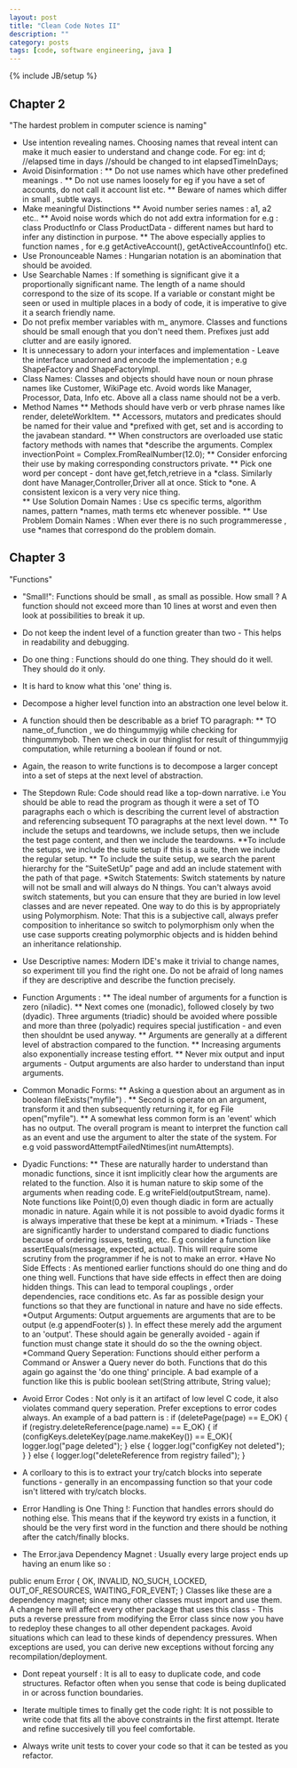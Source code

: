 ```yaml
---
layout: post
title: "Clean Code Notes II"
description: ""
category: posts 
tags: [code, software engineering, java ]
---
```

{% include JB/setup %}

Chapter 2
-------------
"The hardest problem in computer science is naming"
* Use intention revealing names. Choosing names that reveal intent can make it
much easier to understand and change code. For eg:
 int d; //elapsed time in days
 //should be changed to 
 int elapsedTimeInDays;
* Avoid Disinformation :
** Do not use names which have other predefined meanings . 
** Do not use names loosely for eg if you have a set of accounts, do not call
it account list etc. 
** Beware of names which differ in small , subtle ways. 
* Make meaningful Distinctions
** Avoid number series names : a1, a2 etc..
** Avoid noise words which do not add extra information for e.g : class
ProductInfo or Class ProductData - different names but hard to infer any
distinction in purpose. 
** The above especially applies to function names , for e.g
getActiveAccount(), getActiveAccountInfo() etc. 
* Use Pronounceable Names : Hungarian notation is an abomination that should be avoided. 
* Use Searchable Names : If something is significant give it a proportionally
significant name. The length of a name should correspond to the size of its
scope. If a variable or constant might be seen or used in multiple places in a
body of code, it is imperative to give it a search friendly name. 
* Do not prefix member variables with m_ anymore. Classes and functions should
be small enough that you don't need them. Prefixes just add clutter and are
easily ignored. 
* It is unnecessary to adorn your interfaces and implementation - Leave the
interface unadorned and encode the implementation ; e.g ShapeFactory and
ShapeFactoryImpl. 
* Class Names: Classes and objects should have noun or noun phrase names like
Customer, WikiPage etc. Avoid words like Manager, Processor, Data, Info
etc. Above all a class name should not be a verb. 
* Method Names
** Methods should have verb or verb phrase names like render, deleteWorkItem.
** Accessors, mutators and predicates should be named for their value and
*prefixed with get, set and is according to  the javabean standard. 
** When constructors are overloaded use static factory methods with names that
*describe the arguments. 
  Complex invectionPoint = Complex.FromRealNumber(12.0); 
** Consider enforcing their use by making corresponding constructors private. 
** Pick one word per concept - dont have get,fetch,retrieve in a
*class. Similarly dont have Manager,Controller,Driver all at once. Stick to
*one. A consistent lexicon is a very very nice thing.  
** Use Solution Domain Names : Use cs specific terms, algorithm names, pattern
*names, math terms etc whenever possible. 
** Use Problem Domain Names : When ever there is no such programmeresse , use
*names that correspond do the problem domain. 

Chapter 3
------------------
"Functions"
* "Small!": Functions should be small , as small as possible. How small ? A
function should not exceed more than 10 lines at worst and even  then look at
possibilities to break it up. 
* Do not keep the indent level of a function greater than two - This helps in
readability and debugging. 
* Do one thing : Functions should do one thing. They should do it well. They
should do it only. 
* It is hard to know what this 'one' thing is. 
* Decompose a higher level function into an abstraction one level below it. 
* A function should then be describable as a brief TO paragraph:
** TO name_of_function , we do thingummyjig while checking for
thingummybob. Then we check in our thinglist for result of thingummyjig
computation, while returning a boolean if found or not.
* Again, the reason to write functions is to decompose a larger concept into a
set of steps at the next level of abstraction. 
* The Stepdown Rule: Code should read like a top-down narrative. i.e You
should be able to read the program as though it were a set of TO paragraphs
each o which is describing the current level of abstraction and referencing
subsequent TO paragraphs at the next level down. 
** To include the setups and teardowns, we include setups, then we include the
test page content, and then we include the teardowns.
**To include the setups, we include the suite setup if this is a suite, then we
include the regular setup.
** To include the suite setup, we search the parent hierarchy for the
“SuiteSetUp” page and add an include statement with the path of that page.
*Switch Statements: Switch statements by nature will not be small and will
always do N things. You can't always avoid switch statements, but you can
ensure that they are buried in low level classes and are never repeated. One
way to do this is by appropriately using Polymorphism. Note: That this is a
subjective call, always prefer composition to inheritance so switch to
polymorphism only when the use case supports creating polymorphic objects and
is hidden behind an inheritance relationship.
* Use Descriptive names: Modern IDE's make it trivial to change names, so
experiment till you find the right one. Do not be afraid of long names if they
are descriptive and describe the function precisely. 
* Function Arguments :
** The ideal number of arguments for a function is zero (niladic).
** Next comes one (monadic), followed closely by two (dyadic). Three arguments
(triadic) should be avoided where possible and more than three (polyadic)
requires special justification - and even then shouldnt be used anyway. 
** Arguments are generally at a different level of abstraction compared to the
function. 
** Increasing arguments also exponentially increase testing effort. 
** Never mix output and input arguments - Output arguments are also harder to
understand than input arguments. 
* Common Monadic Forms: 
** Asking a question about an argument as in boolean fileExists("myfile") . 
** Second is operate on an argument, transform it and then subsequently
returning it, for eg File open("myfile"). 
** A somewhat less common form is an 'event' which has no output. The overall
program is meant to interpret the function call as an event and use the
argument to alter the state of the system. For e.g void
passwordAttemptFailedNtimes(int numAttempts).
* Dyadic Functions:
** These are naturally harder to understand than monadic functions, since it
isnt  implicitly clear how the arguments are related to the function. Also it
is human nature to skip some of the arguments when reading code. E.g
writeField(outputStream, name). Note functions like Point(0,0) even though
diadic in form are actually monadic in nature. Again while it is not possible
to avoid dyadic forms it is always imperative that these be kept at a
minimum. 
*Triads - These are significantly harder to understand compared to diadic
functions because of ordering issues, testing, etc. E.g consider a function
like assertEquals(message, expected, actual). This will require some scrutiny
from the programmer if he is not to make an error. 
*Have No Side Effects : As mentioned earlier functions should do one thing and
do one thing well. Functions that have side effects in effect then are doing
hidden things. This can lead to temporal couplings , order dependencies, race
conditions etc. As far as possible design your functions so that they are
functional in nature and have no side effects. 
*Output Arguments: Output arguements are arguments that are to be output (e.g
appendFooter(s) ). In effect these merely add the argument to an 'output'. These should
again be generally avoided - again if function must change state it should do
so the the owning object. 
*Command Query Seperation: Functions should either perform a Command or Answer
a Query never do both. Functions that do this again go against the 'do one
thing' principle. A bad example of a function like this is 
       public boolean set(String attribute, String value); 
* Avoid Error Codes : Not only is it an artifact of low level C code, it also
violates command query seperation. Prefer exceptions to error codes always. An
example of a bad pattern is : 
 if (deletePage(page) == E_OK) {
  if (registry.deleteReference(page.name) == E_OK) {
     if (configKeys.deleteKey(page.name.makeKey()) == E_OK){
     logger.log("page deleted");
     } else {
     logger.log("configKey not deleted");
     }
  } else {
    logger.log("deleteReference from registry failed");
 }

* A corlloary to this is to extract your try/catch blocks into seperate
  functions - generally in an encompassing function so that your code isn't
  littered with try/catch blocks. 
* Error Handling is One Thing !: Function that handles errors should do
  nothing else. This means that if the keyword try exists in a function, it
  should be the very first word in the function and there should be nothing
  after the catch/finally blocks. 

* The Error.java Dependency Magnet : Usually every large project ends up
  having an enum like so : 
 
 public enum Error {
 OK,
 INVALID,
 NO_SUCH,
 LOCKED,
 OUT_OF_RESOURCES,
 WAITING_FOR_EVENT;
 }
 Classes like these are a dependency magnet; since many other classes must
 import and use them. A change here will affect every other package that uses
 this class - This puts a reverse pressure from modifying the Error
 class since now you have to redeploy these changes to all other dependent packages. Avoid situations which can lead to these kinds of dependency
 pressures. When exceptions are used, you can derive new exceptions without
 forcing any recompilation/deployment. 

* Dont repeat yourself : It is all to easy to duplicate code, and code
  structures. Refactor often when you sense that code is being duplicated
  in or across function boundaries. 

* Iterate multiple times to finally get the code right: It is not possible to
  write code that fits all the above constraints in the first attempt. Iterate
  and refine succesively till you feel comfortable. 
* Always write unit tests to cover your code so that it can be tested as you
  refactor. 




 





